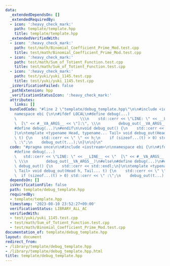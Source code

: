 ```yaml
---
data:
  _extendedDependsOn: []
  _extendedRequiredBy:
  - icon: ':heavy_check_mark:'
    path: template/template.hpp
    title: template/template.hpp
  _extendedVerifiedWith:
  - icon: ':heavy_check_mark:'
    path: test/math/Binomial_Coefficient_Prime_Mod.test.cpp
    title: test/math/Binomial_Coefficient_Prime_Mod.test.cpp
  - icon: ':heavy_check_mark:'
    path: test/math/Sum_of_Totient_Function.test.cpp
    title: test/math/Sum_of_Totient_Function.test.cpp
  - icon: ':heavy_check_mark:'
    path: test/yuki/yuki_1145.test.cpp
    title: test/yuki/yuki_1145.test.cpp
  _isVerificationFailed: false
  _pathExtension: hpp
  _verificationStatusIcon: ':heavy_check_mark:'
  attributes:
    links: []
  bundledCode: "#line 2 \"template/debug_template.hpp\"\n\n#include <iostream>\n\n\
    namespace ebi {\n\n#ifdef LOCAL\n#define debug(...)                          \
    \                            \\\n    std::cerr << \"LINE: \" << __LINE__ << \"\
    \  [\" << #__VA_ARGS__ << \"]:\", \\\n        debug_out(__VA_ARGS__)\n#else\n\
    #define debug(...)\n#endif\n\nvoid debug_out() {\n    std::cerr << std::endl;\n\
    }\n\ntemplate <typename Head, typename... Tail> void debug_out(Head h, Tail...\
    \ t) {\n    std::cerr << \" \" << h;\n    if (sizeof...(t) > 0) std::cerr << \"\
    \ :\";\n    debug_out(t...);\n}\n\n}\n"
  code: "#pragma once\n\n#include <iostream>\n\nnamespace ebi {\n\n#ifdef LOCAL\n\
    #define debug(...)                                                      \\\n \
    \   std::cerr << \"LINE: \" << __LINE__ << \"  [\" << #__VA_ARGS__ << \"]:\",\
    \ \\\n        debug_out(__VA_ARGS__)\n#else\n#define debug(...)\n#endif\n\nvoid\
    \ debug_out() {\n    std::cerr << std::endl;\n}\n\ntemplate <typename Head, typename...\
    \ Tail> void debug_out(Head h, Tail... t) {\n    std::cerr << \" \" << h;\n  \
    \  if (sizeof...(t) > 0) std::cerr << \" :\";\n    debug_out(t...);\n}\n\n}"
  dependsOn: []
  isVerificationFile: false
  path: template/debug_template.hpp
  requiredBy:
  - template/template.hpp
  timestamp: '2023-08-10 23:52:27+09:00'
  verificationStatus: LIBRARY_ALL_AC
  verifiedWith:
  - test/yuki/yuki_1145.test.cpp
  - test/math/Sum_of_Totient_Function.test.cpp
  - test/math/Binomial_Coefficient_Prime_Mod.test.cpp
documentation_of: template/debug_template.hpp
layout: document
redirect_from:
- /library/template/debug_template.hpp
- /library/template/debug_template.hpp.html
title: template/debug_template.hpp
---
```

